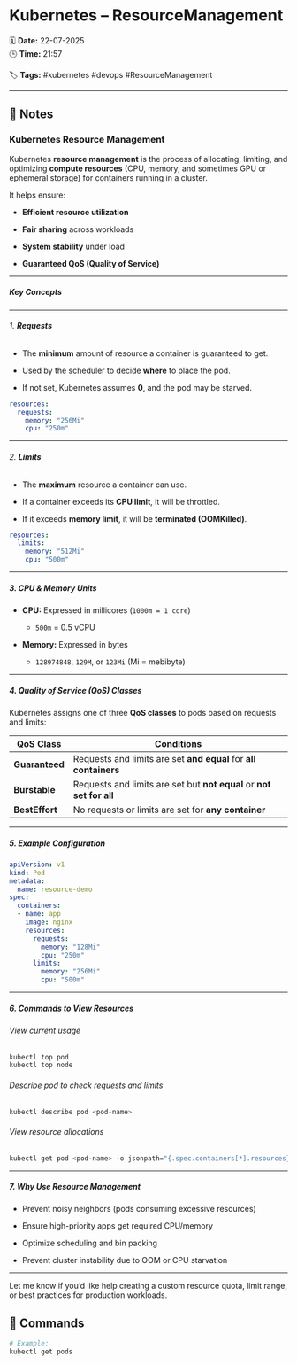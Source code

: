 # Kubernetes – ResourceManagement

🗓️ **Date:** 22-07-2025  
🕒 **Time:** 21:57  

🏷️ **Tags:** #kubernetes #devops #ResourceManagement  

---

## 📝 Notes

### Kubernetes Resource Management

Kubernetes **resource management** is the process of allocating, limiting, and optimizing **compute resources** (CPU, memory, and sometimes GPU or ephemeral storage) for containers running in a cluster.

It helps ensure:

- **Efficient resource utilization**
    
- **Fair sharing** across workloads
    
- **System stability** under load
    
- **Guaranteed QoS (Quality of Service)**
    

---

##### Key Concepts

---

###### 1. **Requests**

- The **minimum** amount of resource a container is guaranteed to get.
    
- Used by the scheduler to decide **where** to place the pod.
    
- If not set, Kubernetes assumes **0**, and the pod may be starved.
    

```yaml
resources:
  requests:
    memory: "256Mi"
    cpu: "250m"
```

---

###### 2. **Limits**

- The **maximum** resource a container can use.
    
- If a container exceeds its **CPU limit**, it will be throttled.
    
- If it exceeds **memory limit**, it will be **terminated (OOMKilled)**.
    

```yaml
resources:
  limits:
    memory: "512Mi"
    cpu: "500m"
```

---

##### 3. **CPU & Memory Units**

- **CPU:** Expressed in millicores (`1000m = 1 core`)
    
    - `500m` = 0.5 vCPU
        
- **Memory:** Expressed in bytes
    
    - `128974848`, `129M`, or `123Mi` (Mi = mebibyte)
        

---

##### 4. **Quality of Service (QoS) Classes**

Kubernetes assigns one of three **QoS classes** to pods based on requests and limits:

|QoS Class|Conditions|
|---|---|
|**Guaranteed**|Requests and limits are set **and equal** for **all containers**|
|**Burstable**|Requests and limits are set but **not equal** or **not set for all**|
|**BestEffort**|No requests or limits are set for **any container**|

---

##### 5. **Example Configuration**

```yaml
apiVersion: v1
kind: Pod
metadata:
  name: resource-demo
spec:
  containers:
  - name: app
    image: nginx
    resources:
      requests:
        memory: "128Mi"
        cpu: "250m"
      limits:
        memory: "256Mi"
        cpu: "500m"
```

---

##### 6. **Commands to View Resources**

###### View current usage

```bash
kubectl top pod
kubectl top node
```

###### Describe pod to check requests and limits

```bash
kubectl describe pod <pod-name>
```

###### View resource allocations

```bash
kubectl get pod <pod-name> -o jsonpath="{.spec.containers[*].resources}"
```

---

##### 7. **Why Use Resource Management**

- Prevent noisy neighbors (pods consuming excessive resources)
    
- Ensure high-priority apps get required CPU/memory
    
- Optimize scheduling and bin packing
    
- Prevent cluster instability due to OOM or CPU starvation
    

---

Let me know if you’d like help creating a custom resource quota, limit range, or best practices for production workloads.

## 🧾 Commands

```bash
# Example:
kubectl get pods
```

